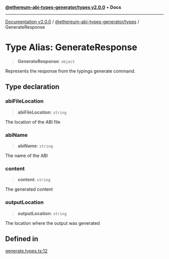 [**@ethereum-abi-types-generator/types v2.0.0**](../README.md) • **Docs**

***

[Documentation v2.0.0](../../../packages.md) / [@ethereum-abi-types-generator/types](../README.md) / GenerateResponse

# Type Alias: GenerateResponse

> **GenerateResponse**: `object`

Represents the response from the typings generate command.

## Type declaration

### abiFileLocation

> **abiFileLocation**: `string`

The location of the ABI file

### abiName

> **abiName**: `string`

The name of the ABI

### content

> **content**: `string`

The generated content

### outputLocation

> **outputLocation**: `string`

The location where the output was generated

## Defined in

[generate.types.ts:12](https://github.com/niZmosis/ethereum-abi-types-generator/blob/51c0ac8a6ea35330201860f8469daa0efc6ae8f2/packages/types/src/generate.types.ts#L12)
